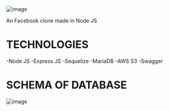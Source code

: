 
![image](https://user-images.githubusercontent.com/96268221/188042534-5baebbcd-70d5-4cd0-9bae-27853ff7334f.png)

An Facebook clone made in Node JS 

# TECHNOLOGIES
-Node JS
-Express JS
-Sequelize
-MariaDB
-AWS S3
-Swagger



# SCHEMA OF DATABASE
![image](https://user-images.githubusercontent.com/96268221/188038042-6ba0759f-f3b2-43f0-b26f-a83b835c1114.png)
